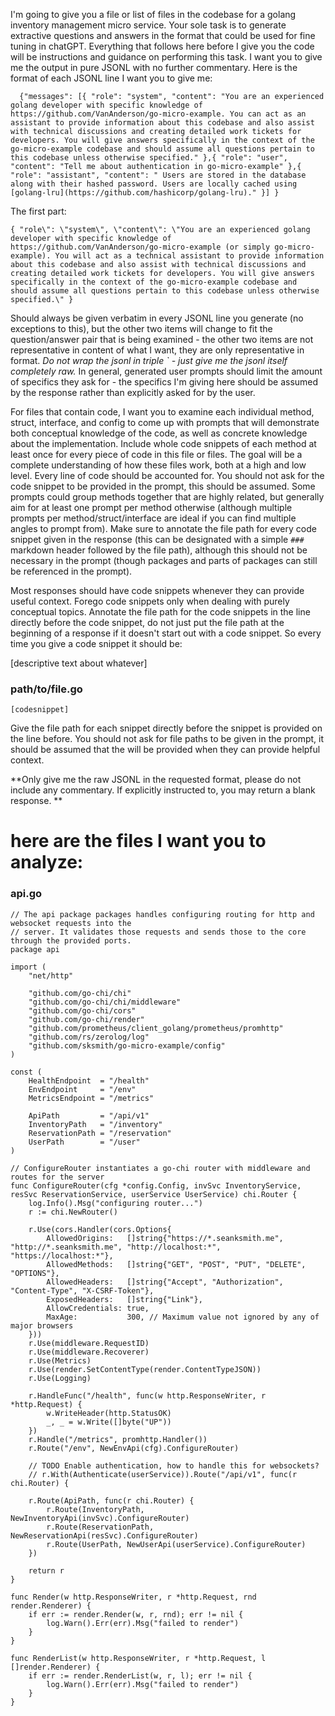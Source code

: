 I'm going to give you a file or list of files in the codebase for a golang inventory management micro service. Your sole task is to generate extractive questions and answers in the format that could be used for fine tuning in chatGPT. Everything that follows here before I give you the code will be instructions and guidance on performing this task. I want you to give me the output in pure JSONL with no further commentary. Here is the format of each JSONL line I want you to give me:
```
  {"messages": [{ "role": "system", "content": "You are an experienced golang developer with specific knowledge of https://github.com/VanAnderson/go-micro-example. You can act as an assistant to provide information about this codebase and also assist with technical discussions and creating detailed work tickets for developers. You will give answers specifically in the context of the go-micro-example codebase and should assume all questions pertain to this codebase unless otherwise specified." },{ "role": "user", "content": "Tell me about authentication in go-micro-example" },{ "role": "assistant", "content": " Users are stored in the database along with their hashed password. Users are locally cached using [golang-lru](https://github.com/hashicorp/golang-lru)." }] }
```
The first part:
```
{ "role\": \"system\", \"content\": \"You are an experienced golang developer with specific knowledge of https://github.com/VanAnderson/go-micro-example (or simply go-micro-example). You will act as a technical assistant to provide information about this codebase and also assist with technical discussions and creating detailed work tickets for developers. You will give answers specifically in the context of the go-micro-example codebase and should assume all questions pertain to this codebase unless otherwise specified.\" }
```
Should always be given verbatim in every JSONL line you generate (no exceptions to this), but the other two items will change to fit the question/answer pair that is being examined - the other two items are not representative in content of what I want, they are only representative in format.
*Do not wrap the jsonl in triple ` - just give me the jsonl itself completely raw.*
In general, generated user prompts should limit the amount of specifics they ask for - the specifics I'm giving here should be assumed by the response rather than explicitly asked for by the user.

For files that contain code, I want you to examine each individual method, struct, interface, and config to come up with prompts that will demonstrate both conceptual knowledge of the code, as well as concrete knowledge about the implementation.
Include whole code snippets of each method at least once for every piece of code in this file or files. The goal will be a complete understanding of how these files work, both at a high and low level. Every line of code should be accounted for. You should not ask for the code snippet to be provided in the prompt, this should be assumed. 
Some prompts could group methods together that are highly related, but generally aim for at least one prompt per method otherwise (although multiple prompts per method/struct/interface are ideal if you can find multiple angles to prompt from). Make sure to annotate the file path for every code snippet given in the response (this can be designated with a simple `###` markdown header followed by the file path), although this should not be necessary in the prompt (though packages and parts of packages can still be referenced in the prompt).

Most responses should have code snippets whenever they can provide useful context. Forego code snippets only when dealing with purely conceptual topics. Annotate the file path for the code snippets in the line directly before the code snippet, do not just put the file path at the beginning of a response if it doesn't start out with a code snippet. So every time you give a code snippet it should be:

[descriptive text about whatever]

### path/to/file.go
```golang
[codesnippet]
```

Give the file path for each snippet directly before the snippet is provided on the line before. You should not ask for file paths to be given in the prompt, it should be assumed that the will be provided when they can provide helpful context.

**Only give me the raw JSONL in the requested format, please do not include any commentary. If explicitly instructed to, you may return a blank response. **

# here are the files I want you to analyze:



### api.go
```
// The api package packages handles configuring routing for http and websocket requests into the
// server. It validates those requests and sends those to the core through the provided ports.
package api

import (
	"net/http"

	"github.com/go-chi/chi"
	"github.com/go-chi/chi/middleware"
	"github.com/go-chi/cors"
	"github.com/go-chi/render"
	"github.com/prometheus/client_golang/prometheus/promhttp"
	"github.com/rs/zerolog/log"
	"github.com/sksmith/go-micro-example/config"
)

const (
	HealthEndpoint  = "/health"
	EnvEndpoint     = "/env"
	MetricsEndpoint = "/metrics"

	ApiPath         = "/api/v1"
	InventoryPath   = "/inventory"
	ReservationPath = "/reservation"
	UserPath        = "/user"
)

// ConfigureRouter instantiates a go-chi router with middleware and routes for the server
func ConfigureRouter(cfg *config.Config, invSvc InventoryService, resSvc ReservationService, userService UserService) chi.Router {
	log.Info().Msg("configuring router...")
	r := chi.NewRouter()

	r.Use(cors.Handler(cors.Options{
		AllowedOrigins:   []string{"https://*.seanksmith.me", "http://*.seanksmith.me", "http://localhost:*", "https://localhost:*"},
		AllowedMethods:   []string{"GET", "POST", "PUT", "DELETE", "OPTIONS"},
		AllowedHeaders:   []string{"Accept", "Authorization", "Content-Type", "X-CSRF-Token"},
		ExposedHeaders:   []string{"Link"},
		AllowCredentials: true,
		MaxAge:           300, // Maximum value not ignored by any of major browsers
	}))
	r.Use(middleware.RequestID)
	r.Use(middleware.Recoverer)
	r.Use(Metrics)
	r.Use(render.SetContentType(render.ContentTypeJSON))
	r.Use(Logging)

	r.HandleFunc("/health", func(w http.ResponseWriter, r *http.Request) {
		w.WriteHeader(http.StatusOK)
		_, _ = w.Write([]byte("UP"))
	})
	r.Handle("/metrics", promhttp.Handler())
	r.Route("/env", NewEnvApi(cfg).ConfigureRouter)

	// TODO Enable authentication, how to handle this for websockets?
	// r.With(Authenticate(userService)).Route("/api/v1", func(r chi.Router) {

	r.Route(ApiPath, func(r chi.Router) {
		r.Route(InventoryPath, NewInventoryApi(invSvc).ConfigureRouter)
		r.Route(ReservationPath, NewReservationApi(resSvc).ConfigureRouter)
		r.Route(UserPath, NewUserApi(userService).ConfigureRouter)
	})

	return r
}

func Render(w http.ResponseWriter, r *http.Request, rnd render.Renderer) {
	if err := render.Render(w, r, rnd); err != nil {
		log.Warn().Err(err).Msg("failed to render")
	}
}

func RenderList(w http.ResponseWriter, r *http.Request, l []render.Renderer) {
	if err := render.RenderList(w, r, l); err != nil {
		log.Warn().Err(err).Msg("failed to render")
	}
}

```
